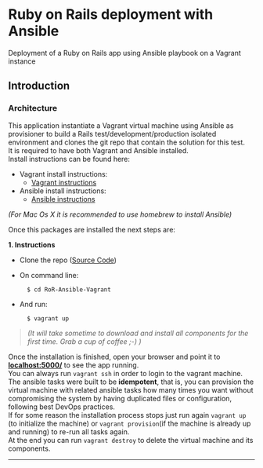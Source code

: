 # Ruby on Rails deployment with Ansible
Deployment of a Ruby on Rails app using Ansible playbook on a Vagrant instance
## Introduction

### Architecture
This application instantiate a Vagrant virtual machine using Ansible as
provisioner to build a Rails test/development/production isolated environment
and clones the git repo that contain the solution for this test.  
It is required to have both Vagrant and Ansible installed.  
Install instructions can be found here:
* Vagrant install instructions:
    * [Vagrant instructions](https://www.vagrantup.com/docs/installation/)
* Ansible install instructions:
    * [Ansible instructions](http://docs.ansible.com/ansible/intro_installation.html)  

*(For Mac Os X it is recommended to use homebrew to  install Ansible)*

Once this packages are installed the next steps are:  

**1. Instructions**

* Clone the repo ([Source Code](git@github.com:havk64/RoR-Ansible-Vagrant.git))  

* On command line:

        $ cd RoR-Ansible-Vagrant
* And run:

        $ vagrant up

> *(It will take sometime to download and install all components for the first
time. Grab a cup of coffee ;-) )*  

Once the installation is finished, open your browser and point it to
[**localhost:5000/**](localhost:5000/) to see the app running.  
You can always run `vagrant ssh` in order to login to the vagrant machine.  
The ansible tasks were built to be **idempotent**, that is, you can provision
the virtual machine with related ansible tasks how many times you want without
compromising the system by having duplicated files or configuration, following
best DevOps practices.  
If for some reason the installation process stops just run again `vagrant up`
(to initialize the machine) or `vagrant provision`(if the machine is already
up and running) to re-run all tasks again.  
At the end you can run `vagrant destroy` to delete the virtual machine and its
components.


---------------
